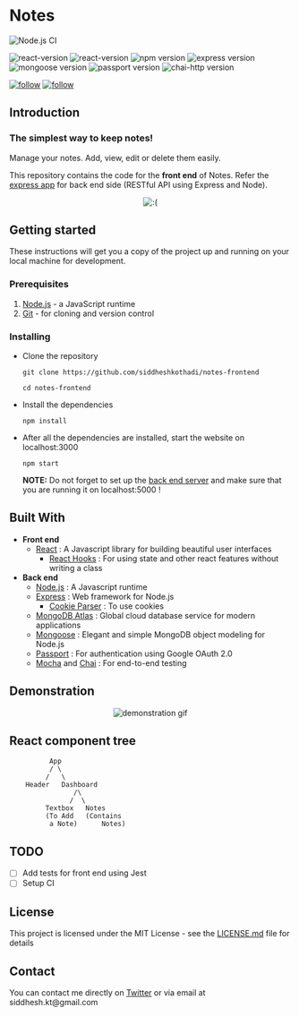 # Notes

![Node.js CI](https://github.com/siddheshkothadi/notes-backend/workflows/Node.js%20CI/badge.svg)

<p>
<img src='https://img.shields.io/badge/node%20%20-v%5E12.18.0-brightgreen' alt='react-version'/>
<img src='https://img.shields.io/badge/dynamic/json?color=%2361DBFB&label=react%20%20&prefix=v&query=dependencies.react&suffix=%20%20&url=https%3A%2F%2Fraw.githubusercontent.com%2Fsiddheshkothadi%2Fnotes-frontend%2Fmaster%2Fpackage.json' alt='react-version'/>
<img src='https://img.shields.io/badge/dynamic/json?color=green&label=npm%20%20&prefix=v&query=dependencies.npm&suffix=%20%20&url=https%3A%2F%2Fraw.githubusercontent.com%2Fsiddheshkothadi%2Fnotes-frontend%2Fmaster%2Fpackage.json' alt='npm version'/>
<img src='https://img.shields.io/badge/dynamic/json?color=%23A9A9A9&label=express%20%20&prefix=v&query=dependencies.express&suffix=%20%20&url=https%3A%2F%2Fraw.githubusercontent.com%2Fsiddheshkothadi%2Fnotes-backend%2Fmaster%2Fpackage.json' alt='express version'/>
<img src='https://img.shields.io/badge/dynamic/json?color=%23841F27&label=mongoose%20%20&prefix=v&query=dependencies.mongoose&suffix=%20%20&url=https%3A%2F%2Fraw.githubusercontent.com%2Fsiddheshkothadi%2Fnotes-backend%2Fmaster%2Fpackage.json' alt='mongoose version'/>
<img src='https://img.shields.io/badge/dynamic/json?color=%2332CD32&label=passport%20%20&prefix=v&query=dependencies.passport&suffix=%20%20&url=https%3A%2F%2Fraw.githubusercontent.com%2Fsiddheshkothadi%2Fnotes-backend%2Fmaster%2Fpackage.json' alt='passport version'/>
<img src='https://img.shields.io/badge/dynamic/json?color=%23805A46&label=chai-http&prefix=v&query=dependencies%5B%27chai-http%27%5D&suffix=%20%20&url=https%3A%2F%2Fraw.githubusercontent.com%2Fsiddheshkothadi%2Fnotes-backend%2Fmaster%2Fpackage.json' alt='chai-http version'/>

<a href='https://github.com/siddheshkothadi/'><img src='https://img.shields.io/github/followers/siddheshkothadi?label=Follow&style=social' alt='follow'/></a>
<a href='https://twitter.com/siddhesh_kt'><img src='https://img.shields.io/twitter/follow/siddhesh_kt?label=Follow%20siddhesh_kt&style=social' alt='follow'/></a>
</p>

## Introduction

### The simplest way to keep notes!

<p>Manage your notes. Add, view, edit or delete them easily.</p>
<p>This repository contains the code for the <b>front end</b> of Notes. Refer the <a href='https://github.com/siddheshkothadi/notes-backend'>express app</a> for back end side (RESTful API using Express and Node).</p>

<p align='center'>
  <img src='https://github.com/siddheshkothadi/notes-frontend/blob/preview/preview/Notes-Intro.gif' alt=':(' />
</p>

## Getting started

<p>These instructions will get you a copy of the project up and running on your local machine for development.</p>

### Prerequisites

<ol>
  <li><a href='https://nodejs.org/en/'>Node.js</a> - a JavaScript runtime</li>
  <li><a href='https://git-scm.com/downloads'>Git</a> - for cloning and version control</li>
</ol>

### Installing

<ul>
  <li><p>Clone the repository</p>
    
   ```
   git clone https://github.com/siddheshkothadi/notes-frontend
   ```
   ```
   cd notes-frontend
   ```

  </li> 
  <li><p>Install the dependencies</p>
    
   ```
   npm install
   ```

  </li>
  <li><p>After all the dependencies are installed, start the website on localhost:3000</p>
    
   ```
   npm start
   ```

  <p><b>NOTE:</b> Do not forget to set up the <a href='https://github.com/siddheshkothadi/notes-backend'>back end server</a> and make sure that you are running it on localhost:5000 !</p>
  </li>
</ul>

## Built With
<ul>
  <li><b>Front end</b>
    <ul>
      <li><a href='https://reactjs.org/'>React</a> : A Javascript library for building beautiful user interfaces
        <ul><li><a href='https://reactjs.org/docs/hooks-intro.html'>React Hooks</a> : For using state and other react features without writing a class</li></ul>
      </li>
    </ul>
  </li>
  <li><b>Back end</b>
    <ul>
      <li><a href='https://nodejs.org/en/'>Node.js</a> : A Javascript runtime</li>
      <li><a href='https://expressjs.com/'>Express</a> : Web framework for Node.js
        <ul><li><a href='http://expressjs.com/en/resources/middleware/cookie-parser.html'>Cookie Parser</a> : To use cookies</li></ul>
      </li>
      <li><a href='https://www.mongodb.com/cloud/atlas'>MongoDB Atlas</a> : Global cloud database service for modern applications</li>
      <li><a href='https://mongoosejs.com/'>Mongoose</a> : Elegant and simple MongoDB object modeling for Node.js</li>
      <li><a href='http://www.passportjs.org/packages/passport-google-oauth2/'>Passport</a> : For authentication using Google OAuth 2.0</li>
      <li><a href='https://mochajs.org/'>Mocha</a> and <a href='https://www.chaijs.com/plugins/chai-http/'>Chai</a> : For end-to-end testing</li>
    </ul>
  </li>
</ul>

## Demonstration

<p align='center'>
  <img src='https://github.com/siddheshkothadi/notes-frontend/blob/preview/preview/Notes.gif' alt='demonstration gif'/>
</p>

## React component tree

```
          App
          / \
         /   \
    Header   Dashboard
                /\
               /  \
         Textbox   Notes
         (To Add   (Contains 
          a Note)      Notes)
```

## TODO
- [ ] Add tests for front end using Jest
- [ ] Setup CI

## License
<p>This project is licensed under the MIT License - see the <a href='https://github.com/siddheshkothadi/notes-frontend/blob/master/LICENSE.md'>LICENSE.md</a> file for details</p>


## Contact
<p>You can contact me directly on <a href='https://twitter.com/siddhesh_kt'>Twitter</a> or via email at siddhesh.kt@gmail.com</p>
